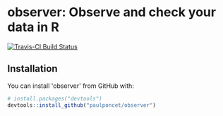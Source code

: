 # observer: Observe and check your data in R

[![Travis-CI Build Status](https://travis-ci.org/paulponcet/observer.svg?branch=master)](https://travis-ci.org/paulponcet/observer)

## Installation

You can install 'observer' from GitHub with:

```R
# install.packages("devtools")
devtools::install_github("paulponcet/observer")
```
